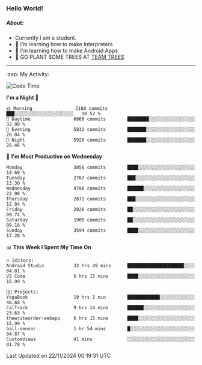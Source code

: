 ### Hello World!

##### About:
- Currently I am a student.
- 🌱 I’m learning how to make Interpreters
- 🌱 I'm learning how to make Android Apps
- 🌱 GO PLANT SOME TREES AT [TEAM TREES](https://teamtrees.org/)

---
  <summary>:zap: My Activity:</summary>
  
<!--START_SECTION:waka-->
![Code Time](http://img.shields.io/badge/Code%20Time-1%2C629%20hrs%2051%20mins-blue)

**I'm a Night 🦉** 

```text
🌞 Morning                2188 commits        ███░░░░░░░░░░░░░░░░░░░░░░   10.52 % 
🌆 Daytime                6860 commits        ████████░░░░░░░░░░░░░░░░░   32.98 % 
🌃 Evening                5831 commits        ███████░░░░░░░░░░░░░░░░░░   28.04 % 
🌙 Night                  5920 commits        ███████░░░░░░░░░░░░░░░░░░   28.46 % 
```
📅 **I'm Most Productive on Wednesday** 

```text
Monday                   3056 commits        ████░░░░░░░░░░░░░░░░░░░░░   14.69 % 
Tuesday                  2767 commits        ███░░░░░░░░░░░░░░░░░░░░░░   13.30 % 
Wednesday                4780 commits        ██████░░░░░░░░░░░░░░░░░░░   22.98 % 
Thursday                 2671 commits        ███░░░░░░░░░░░░░░░░░░░░░░   12.84 % 
Friday                   2026 commits        ██░░░░░░░░░░░░░░░░░░░░░░░   09.74 % 
Saturday                 1905 commits        ██░░░░░░░░░░░░░░░░░░░░░░░   09.16 % 
Sunday                   3594 commits        ████░░░░░░░░░░░░░░░░░░░░░   17.28 % 
```


📊 **This Week I Spent My Time On** 

```text
🔥 Editors: 
Android Studio           32 hrs 49 mins      █████████████████████░░░░   84.01 % 
VS Code                  6 hrs 15 mins       ████░░░░░░░░░░░░░░░░░░░░░   15.99 % 

🐱‍💻 Projects: 
YogaBook                 19 hrs 1 min        ████████████░░░░░░░░░░░░░   48.68 % 
CalTrack                 9 hrs 14 mins       ██████░░░░░░░░░░░░░░░░░░░   23.63 % 
thewriteorder-webapp     6 hrs 15 mins       ████░░░░░░░░░░░░░░░░░░░░░   15.99 % 
ball-sensor              1 hr 54 mins        █░░░░░░░░░░░░░░░░░░░░░░░░   04.87 % 
CustomViews              41 mins             ░░░░░░░░░░░░░░░░░░░░░░░░░   01.78 % 
```


 Last Updated on 22/11/2024 00:19:31 UTC
<!--END_SECTION:waka-->
